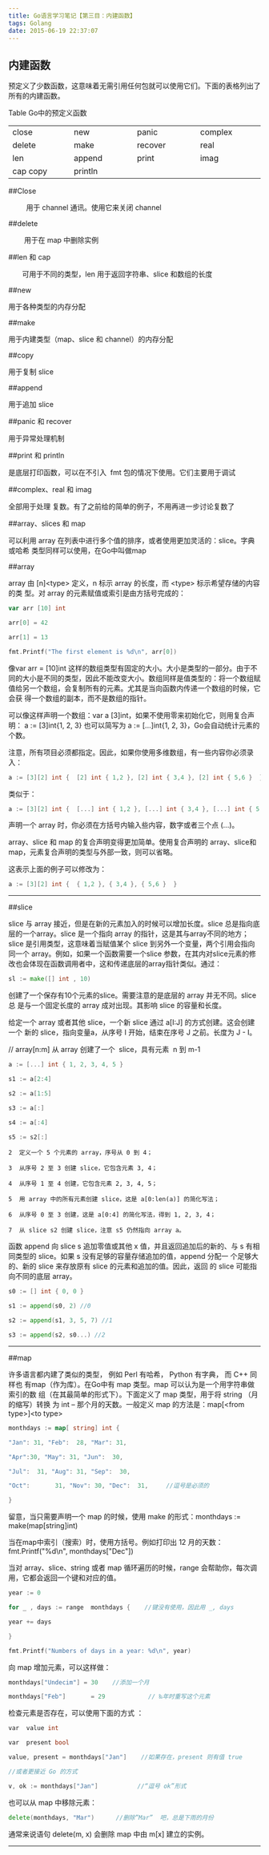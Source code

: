 ```yaml
---
title: Go语言学习笔记【第三目：内建函数】
tags: Golang
date: 2015-06-19 22:37:07
---
```


## **内建函数**

预定义了少数函数，这意味着无需引用任何包就可以使用它们。下面的表格列出了所有的内建函数。

Table Go中的预定义函数
<table>
<tbody>
<tr>
<td width="138">close</td>
<td width="138">new</td>
<td width="138">panic</td>
<td width="138">complex</td>
</tr>
<tr>
<td width="138">delete</td>
<td width="138">make</td>
<td width="138">recover</td>
<td width="138">real</td>
</tr>
<tr>
<td width="138">len</td>
<td width="138">append</td>
<td width="138">print</td>
<td width="138">imag</td>
</tr>
<tr>
<td width="138">cap copy</td>
<td width="138">println</td>
<td width="138"></td>
<td width="138"></td>
</tr>
</tbody>
</table>

##Close

         用于 channel 通讯。使用它来关闭 channel



##delete

        用于在 map 中删除实例



##len 和 cap

       可用于不同的类型，len 用于返回字符串、slice 和数组的长度



##new

用于各种类型的内存分配



##make

用于内建类型（map、slice 和 channel）的内存分配



##copy

用于复制 slice



##append

用于追加 slice



##panic 和 recover

用于异常处理机制



##print 和 println

是底层打印函数，可以在不引入  fmt 包的情况下使用。它们主要用于调试



##complex、real 和 imag

全部用于处理 复数。有了之前给的简单的例子，不用再进一步讨论复数了



##array、slices 和 map

可以利用 array 在列表中进行多个值的排序，或者使用更加灵活的：slice。字典或哈希 类型同样可以使用，在Go中叫做map



##array

array 由 [n]&lt;type&gt; 定义，n 标示 array 的长度，而 &lt;type&gt; 标示希望存储的内容的类 型。对 array 的元素赋值或索引是由方括号完成的：

```go
var arr [10] int

arr[0] = 42

arr[1] = 13

fmt.Printf("The first element is %d\n", arr[0])
```

像var arr = [10]int 这样的数组类型有固定的大小。大小是类型的一部分。由于不同的大小是不同的类型，因此不能改变大小。数组同样是值类型的：将一个数组赋值给另一个数组，会复制所有的元素。尤其是当向函数内传递一个数组的时候，它会获 得一个数组的副本，而不是数组的指针。

可以像这样声明一个数组：var a [3]int，如果不使用零来初始化它，则用复合声明： a := [3]int{1, 2, 3} 也可以简写为 a := [...]int{1, 2, 3}，Go会自动统计元素的个数。

注意，所有项目必须都指定。因此，如果你使用多维数组，有一些内容你必须录入：

```go
a := [3][2] int {  [2] int { 1,2 }, [2] int { 3,4 }, [2] int { 5,6 }  }
```

类似于：

```go
a := [3][2] int {  [...] int { 1,2 }, [...] int { 3,4 }, [...] int { 5,6 }  }
```

声明一个 array 时，你必须在方括号内输入些内容，数字或者三个点 (...)。

array、slice 和 map 的复合声明变得更加简单。使用复合声明的 array、slice和 map，元素复合声明的类型与外部一致，则可以省略。

这表示上面的例子可以修改为：

```go
a := [3][2] int {  { 1,2 }, { 3,4 }, { 5,6 }  }
```

* * *

##slice

slice 与 array 接近，但是在新的元素加入的时候可以增加长度。slice 总是指向底层的一个array。slice 是一个指向 array 的指针，这是其与array不同的地方；slice 是引用类型，这意味着当赋值某个 slice 到另外一个变量，两个引用会指向同一个 array。例如，如果一个函数需要一个slice 参数，在其内对slice元素的修改也会体现在函数调用者中，这和传递底层的array指针类似。通过：

```go
sl := make([] int , 10)
```

创建了一个保存有10个元素的slice。需要注意的是底层的 array 并无不同。slice 总 是与一个固定长度的 array 成对出现。其影响 slice 的容量和长度。

给定一个 array 或者其他 slice，一个新 slice 通过 a[I:J] 的方式创建。这会创建一个 新的 slice，指向变量a，从序号 I 开始，结束在序号 J 之前。长度为 J - I。

// array[n:m] 从 array 创建了一个  slice，具有元素  n 到 m-1

```go
a := [...] int { 1, 2, 3, 4, 5 }

s1 := a[2:4]

s2 := a[1:5]

s3 := a[:]

s4 := a[:4]

s5 := s2[:]
```

```
2  定义一个 5 个元素的 array，序号从 0 到 4；

3  从序号 2 至 3 创建 slice，它包含元素 3, 4；

4  从序号 1 至 4 创建，它包含元素 2, 3, 4, 5；

5  用 array 中的所有元素创建 slice，这是 a[0:len(a)] 的简化写法；

6  从序号 0 至 3 创建，这是 a[0:4] 的简化写法，得到 1, 2, 3, 4；

7  从 slice s2 创建 slice，注意 s5 仍然指向 array a。
```

函数 append 向 slice s 追加零值或其他 x 值，并且返回追加后的新的、与 s 有相同类型的 slice。如果 s 没有足够的容量存储追加的值，append 分配一 个足够大的、新的 slice 来存放原有 slice 的元素和追加的值。因此，返回 的 slice 可能指向不同的底层 array。

```go
s0 := [] int { 0, 0 }

s1 := append(s0, 2) //0

s2 := append(s1, 3, 5, 7) //1

s3 := append(s2, s0...) //2
```

* * *

##map

许多语言都内建了类似的类型， 例如 Perl 有哈希， Python 有字典， 而 C++ 同样也 有map（作为库）。在Go中有 map 类型。map 可以认为是一个用字符串做索引的数 组（在其最简单的形式下）。下面定义了 map 类型，用于将 string （月的缩写）转换 为 int – 那个月的天数。一般定义 map 的方法是：map[&lt;from type&gt;]&lt;to type&gt;

```go
monthdays := map[ string] int {

"Jan": 31, "Feb":  28, "Mar": 31,

"Apr":30, "May": 31, "Jun":  30,

"Jul":  31, "Aug": 31, "Sep":  30,

"Oct":       31, "Nov": 30, "Dec":  31,     //逗号是必须的

}
```

留意，当只需要声明一个 map 的时候，使用 make 的形式：monthdays := make(map[string]int)

当在map中索引（搜索）时，使用方括号。例如打印出 12 月的天数：fmt.Printf("%d\n", monthdays["Dec"])

当对 array、slice、string 或者 map 循环遍历的时候，range 会帮助你，每次调用，它都会返回一个键和对应的值。

```go
year := 0

for _ , days := range  monthdays {    //键没有使用，因此用 _, days

year += days

}

fmt.Printf("Numbers of days in a year: %d\n", year)
```

向 map 增加元素，可以这样做：

```go
monthdays["Undecim"] = 30    //添加一个月

monthdays["Feb"]       = 29            // ‰年时重写这个元素
```

检查元素是否存在，可以使用下面的方式 ：

```go
var  value int

var  present bool

value, present = monthdays["Jan"]    //如果存在，present 则有值 true

//或者更接近 Go 的方式

v, ok := monthdays["Jan"]           //“逗号 ok”形式  
```

也可以从 map 中移除元素：

```go
delete(monthdays, "Mar")      //删除”Mar”  吧，总是下雨的月份
```

通常来说语句 delete(m, x) 会删除 map 中由 m[x] 建立的实例。


----